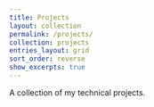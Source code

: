```yaml
---
title: Projects
layout: collection
permalink: /projects/
collection: projects
entries_layout: grid
sort_order: reverse
show_excerpts: true
---
```


A collection of my technical projects.
